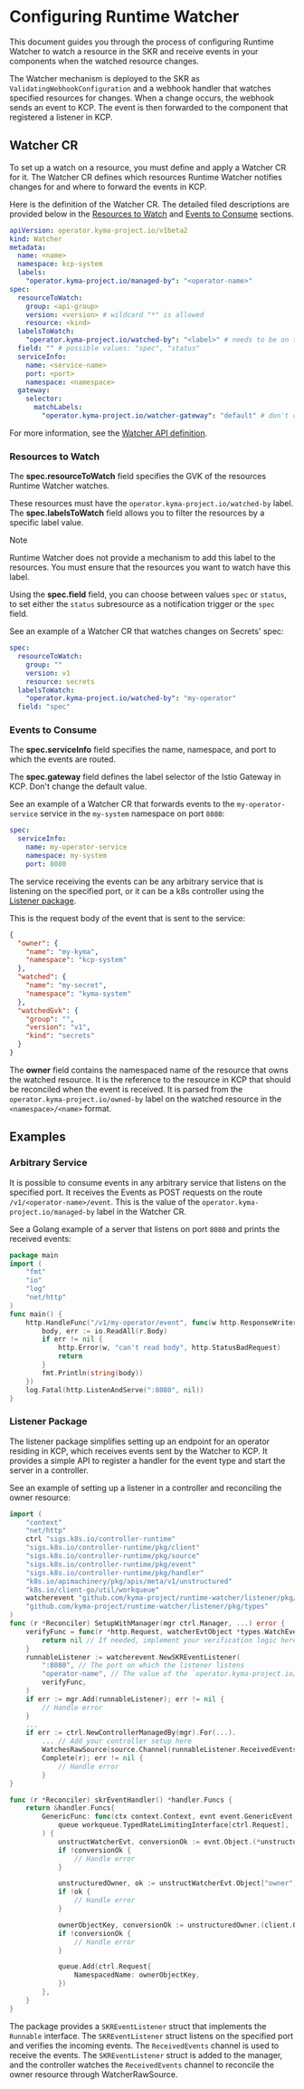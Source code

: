 # Configuring Runtime Watcher

This document guides you through the process of configuring Runtime Watcher to watch a resource in the SKR and receive events in your components when the watched resource changes.

The Watcher mechanism is deployed to the SKR as `ValidatingWebhookConfiguration` and a webhook handler that watches specified resources for changes. When a change occurs, the webhook sends an event to KCP. The event is then forwarded to the component that registered a listener in KCP.

## Watcher CR

To set up a watch on a resource, you must define and apply a Watcher CR for it. The Watcher CR defines which resources Runtime Watcher notifies changes for and where to forward the events in KCP.

Here is the definition of the Watcher CR. The detailed filed descriptions are provided below in the [Resources to Watch](#resources-to-watch) and [Events to Consume](#events-to-consume) sections.

```yaml
apiVersion: operator.kyma-project.io/v1beta2
kind: Watcher
metadata:
  name: <name>
  namespace: kcp-system
  labels:
    "operator.kyma-project.io/managed-by": "<operator-name>"
spec:
  resourceToWatch:
    group: <api-group>
    version: <version> # wildcard "*" is allowed
    resource: <kind>
  labelsToWatch:
    "operator.kyma-project.io/watched-by": "<label>" # needs to be on the resource to watch
  field: "" # possible values: "spec", "status"
  serviceInfo:
    name: <service-name>
    port: <port>
    namespace: <namespace>
  gateway:
    selector:
      matchLabels:
        "operator.kyma-project.io/watcher-gateway": "default" # don't change
```

For more information, see the [Watcher API definition](./api.md).

### Resources to Watch

The **spec.resourceToWatch** field specifies the GVK of the resources Runtime Watcher watches.

These resources must have the `operator.kyma-project.io/watched-by` label. The **spec.labelsToWatch** field allows you to filter the resources by a specific label value.

> [!NOTE]
> Runtime Watcher does not provide a mechanism to add this label to the resources. You must ensure that the resources you want to watch have this label.

Using the **spec.field** field, you can choose between values `spec` or `status`, to set either the `status` subresource as a notification trigger or the `spec` field.

See an example of a Watcher CR that watches changes on Secrets' spec:

```yaml
spec:
  resourceToWatch:
    group: ""
    version: v1
    resource: secrets
  labelsToWatch:
    "operator.kyma-project.io/watched-by": "my-operator"
  field: "spec"
```

### Events to Consume

The **spec.serviceInfo** field specifies the name, namespace, and port to which the events are routed.

The **spec.gateway** field defines the label selector of the Istio Gateway in KCP. Don't change the default value.

See an example of a Watcher CR that forwards events to the `my-operator-service` service in the `my-system` namespace on port `8080`:

```yaml
spec:
  serviceInfo:
    name: my-operator-service
    namespace: my-system
    port: 8080
```

The service receiving the events can be any arbitrary service that is listening on the specified port, or it can be a k8s controller using the [Listener package](./listener.md).

This is the request body of the event that is sent to the service:

```json
{
  "owner": {
    "name": "my-kyma",
    "namespace": "kcp-system"
  },
  "watched": {
    "name": "my-secret",
    "namespace": "kyma-system"
  },
  "watchedGvk": {
    "group": "",
    "version": "v1",
    "kind": "secrets"
  }
}
```

The **owner** field contains the namespaced name of the resource that owns the watched resource. It is the reference to the resource in KCP that should be reconciled when the event is received. It is parsed from the `operator.kyma-project.io/owned-by` label on the watched resource in the `<namespace>/<name>` format.

## Examples

### Arbitrary Service

It is possible to consume events in any arbitrary service that listens on the specified port. It receives the Events as POST requests on the route `/v1/<operator-name>/event`. This <operator-name> is the value of the `operator.kyma-project.io/managed-by` label in the Watcher CR.

See a Golang example of a server that listens on port `8080` and prints the received events:

```go
package main
import (
    "fmt"
    "io"
    "log"
    "net/http"
)
func main() {
    http.HandleFunc("/v1/my-operator/event", func(w http.ResponseWriter, r *http.Request) {
        body, err := io.ReadAll(r.Body)
        if err != nil {
            http.Error(w, "can't read body", http.StatusBadRequest)
            return
        }
        fmt.Println(string(body))
    })
    log.Fatal(http.ListenAndServe(":8080", nil))
}
```

### Listener Package

The listener package simplifies setting up an endpoint for an operator residing in KCP, which receives events sent by the Watcher to KCP. It provides a simple API to register a handler for the event type and start the server in a controller.

See an example of setting up a listener in a controller and reconciling the owner resource:

```go
import (
    "context"
    "net/http"
    ctrl "sigs.k8s.io/controller-runtime"
    "sigs.k8s.io/controller-runtime/pkg/client"
    "sigs.k8s.io/controller-runtime/pkg/source"
    "sigs.k8s.io/controller-runtime/pkg/event"
    "sigs.k8s.io/controller-runtime/pkg/handler"
    "k8s.io/apimachinery/pkg/apis/meta/v1/unstructured"
    "k8s.io/client-go/util/workqueue"
    watcherevent "github.com/kyma-project/runtime-watcher/listener/pkg/event"
    "github.com/kyma-project/runtime-watcher/listener/pkg/types"
)
func (r *Reconciler) SetupWithManager(mgr ctrl.Manager, ...) error {
    verifyFunc = func(r *http.Request, watcherEvtObject *types.WatchEvent) error {
        return nil // If needed, implement your verification logic here
    }
    runnableListener := watcherevent.NewSKREventListener(
        ":8080", // The port on which the listener listens
        "operator-name", // The value of the `operator.kyma-project.io/managed-by` label in the Watcher CR
        verifyFunc,
    )
    if err := mgr.Add(runnableListener); err != nil {
        // Handle error
    }
    ...
    if err := ctrl.NewControllerManagedBy(mgr).For(...).
        ... // Add your controller setup here
        WatchesRawSource(source.Channel(runnableListener.ReceivedEvents, r.skrEventHandler())).
        Complete(r); err != nil {
            // Handle error
        }
}

func (r *Reconciler) skrEventHandler() *handler.Funcs {
    return &handler.Funcs{
        GenericFunc: func(ctx context.Context, evnt event.GenericEvent,
            queue workqueue.TypedRateLimitingInterface[ctrl.Request],
        ) {
            unstructWatcherEvt, conversionOk := evnt.Object.(*unstructured.Unstructured)
            if !conversionOk {
                // Handle error
            }

            unstructuredOwner, ok := unstructWatcherEvt.Object["owner"]
            if !ok {
                // Handle error
            }

            ownerObjectKey, conversionOk := unstructuredOwner.(client.ObjectKey)
            if !conversionOk {
                // Handle error
            }

            queue.Add(ctrl.Request{
                NamespacedName: ownerObjectKey,
            })
        },
    }
}
```

The package provides a `SKREventListener` struct that implements the `Runnable` interface. The `SKREventListener` struct listens on the specified port and verifies the incoming events. The `ReceivedEvents` channel is used to receive the events. The `SKREventListener` struct is added to the manager, and the controller watches the `ReceivedEvents` channel to reconcile the owner resource through WatcherRawSource.
